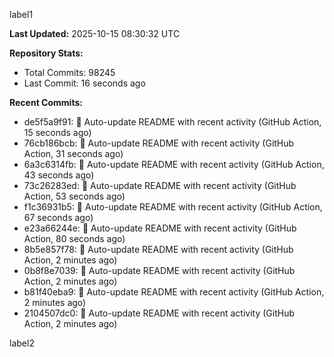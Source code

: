 
label1 
<!-- ACTIVITY_START -->
**Last Updated:** 2025-10-15 08:30:32 UTC

**Repository Stats:**
- Total Commits: 98245
- Last Commit: 16 seconds ago

**Recent Commits:**
- de5f5a9f91: 🤖 Auto-update README with recent activity (GitHub Action, 15 seconds ago)
- 76cb186bcb: 🤖 Auto-update README with recent activity (GitHub Action, 31 seconds ago)
- 6a3c6314fb: 🤖 Auto-update README with recent activity (GitHub Action, 43 seconds ago)
- 73c26283ed: 🤖 Auto-update README with recent activity (GitHub Action, 53 seconds ago)
- f1c36931b5: 🤖 Auto-update README with recent activity (GitHub Action, 67 seconds ago)
- e23a66244e: 🤖 Auto-update README with recent activity (GitHub Action, 80 seconds ago)
- 8b5e857f78: 🤖 Auto-update README with recent activity (GitHub Action, 2 minutes ago)
- 0b8f8e7039: 🤖 Auto-update README with recent activity (GitHub Action, 2 minutes ago)
- b81f40eba9: 🤖 Auto-update README with recent activity (GitHub Action, 2 minutes ago)
- 2104507dc0: 🤖 Auto-update README with recent activity (GitHub Action, 2 minutes ago)
<!-- ACTIVITY_END -->

label2
